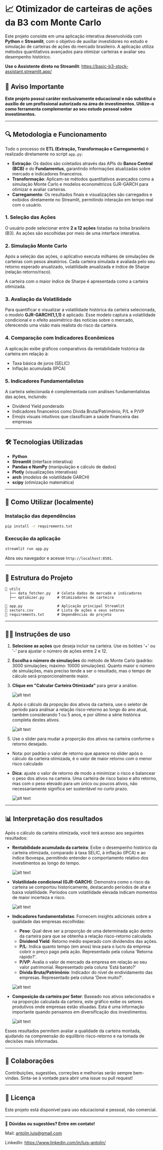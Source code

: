 # 📈 Otimizador de carteiras de ações da B3 com Monte Carlo

Este projeto consiste em uma aplicação interativa desenvolvida com **Python** e **Streamlit**, com o objetivo de auxiliar investidores no estudo e simulação de carteiras de ações do mercado brasileiro. A aplicação utiliza métodos quantitativos avançados para otimizar carteiras e avaliar seu desempenho histórico.

**Use o Assistente direto no Streamlit**: https://basic-b3-stock-assistant.streamlit.app/

## 🚨 Aviso Importante

**Este projeto possui caráter exclusivamente educacional e não substitui o auxílio de um profissional autorizado na área de investimentos. Utilize-o como ferramenta complementar ao seu estudo pessoal sobre investimentos.**

---

## 🔍 Metodologia e Funcionamento

Todo o processo de **ETL (Extração, Transformação e Carregamento)** é realizado diretamente no script ``app.py``:

- **Extração**: Os dados são coletados através das APIs do **Banco Central (BCB)** e do **Fundamentus**, garantindo informações atualizadas sobre mercado e indicadores financeiros.
- **Transformação**: Aplicam-se métodos quantitativos avançados como a simulação Monte Carlo e modelos econométricos GJR-GARCH para otimizar e avaliar carteiras.
- **Carregamento**: Os resultados finais e visualizações são carregados e exibidos diretamente no Streamlit, permitindo interação em tempo real com o usuário.

### 1. **Seleção das Ações**

O usuário pode selecionar entre **2 a 12 ações** listadas na bolsa brasileira (B3). As ações são escolhidas por meio de uma interface interativa.

### 2. **Simulação Monte Carlo**

Após a seleção das ações, o aplicativo executa milhares de simulações de carteiras com pesos aleatórios. Cada carteira simulada é avaliada pelo seu retorno esperado anualizado, volatilidade anualizada e índice de Sharpe (relação retorno/risco).

A carteira com o maior índice de Sharpe é apresentada como a carteira otimizada.

### 3. **Avaliação da Volatilidade**

Para quantificar e visualizar a volatilidade histórica da carteira selecionada, o modelo **GJR-GARCH(1,1,1)** é aplicado. Esse modelo captura a volatilidade condicional e o efeito assimétrico das notícias sobre o mercado, oferecendo uma visão mais realista do risco da carteira.

### 4. **Comparação com Indicadores Econômicos**

A aplicação exibe gráficos comparativos da rentabilidade histórica da carteira em relação à:

- Taxa básica de juros (SELIC)
- Inflação acumulada (IPCA)

### 5. **Indicadores Fundamentalistas**

A carteira selecionada é complementada com análises fundamentalistas das ações, incluindo:

- Dividend Yield ponderado
- Indicadores financeiros como Dívida Bruta/Patrimônio, P/L e P/VP
- Emojis visuais intuitivos que classificam a saúde financeira das empresas

---

## 🛠️ Tecnologias Utilizadas

- **Python**
- **Streamlit** (interface interativa)
- **Pandas e NumPy** (manipulação e cálculo de dados)
- **Plotly** (visualizações interativas)
- **arch** (modelos de volatilidade GARCH)
- **scipy** (otimização matemática)

---

## 🚀 Como Utilizar (localmente)

### Instalação das dependências

```bash
pip install -r requirements.txt
```

### Execução da aplicação

```bash
streamlit run app.py
```

Abra seu navegador e acesse `http://localhost:8501`.

---

## 📝 Estrutura do Projeto

```
📁 utils
  ├── data_fetcher.py   # Coleta dados de mercado e indicadores
  ├── optimizer.py      # Otimizadores de carteira

📄 app.py                # Aplicação principal Streamlit
📄 sectors.csv           # Lista de ações e seus setores
📄 requirements.txt      # Dependências do projeto
```

---

## 🧑‍💻 Instruções de uso

1. **Selecione as ações** que deseja incluir na carteira. Use os botões '+' ou '-' para ajustar o número de ações entre 2 e 12.

2. **Escolha o número de simulações** do método de Monte Carlo (padrão: 3000 simulações; máximo: 10000 simulações). Quanto maior o número de simulações, mais preciso tende a ser o resultado, mas o tempo de cálculo será proporcionalmente maior.

3. **Clique em "Calcular Carteira Otimizada"** para gerar a análise.

    ![alt text](first_actions.png)

4. Após o cálculo da propoção dos ativos da carteira, use o seletor de período para análisar a relação risco-retorno ao longo do ano atual, também considerando 1 ou 5 anos, e por último a série histórica completa destes ativos.

    ![alt text](selector.png)

5. Use o slider para mudar a proporção dos ativos na carteira conforme o retorno desejado.
  - Nota: por padrão o valor de retorno que aparece no slider após o cálculo da carteira otimizada, é o valor de maior retorno com o menor risco calculado

  - **Dica**: ajuste o valor de retorno de modo a minimizar o risco e balancear o peso dos ativos na carteira. Uma carteira de risco baixo e alto retorno, mas com o peso elevado para um único ou poucos ativos, não necessariamente significa ser sustentável no curto prazo.

    ![alt text](slider.png)

---

## 📊 Interpretação dos resultados

Após o cálculo da carteira otimizada, você terá acesso aos seguintes resultados:

- **Rentabilidade acumulada da carteira**: Exibe o desempenho histórico da carteira otimizada, comparado à taxa SELIC, à inflação (IPCA) e ao índice Ibovespa, permitindo entender o comportamento relativo dos investimentos ao longo do tempo.

  ![alt text](graph1.png)

- **Volatilidade condicional (GJR-GARCH)**: Demonstra como o risco da carteira se comportou historicamente, destacando períodos de alta e baixa volatilidade. Períodos com volatilidade elevada indicam momentos de maior incerteza e risco.

  ![alt text](garch.png)

- **Indicadores fundamentalistas**: Fornecem insights adicionais sobre a qualidade das empresas escolhidas:
  - **Peso**: Qual deve ser a proporção de uma determinada ação dentro da carteira para que se obtenha a relação risco-retorno calculada.
  - **Dividend Yield**: Retorno médio esperado com dividendos das ações.
  - **P/L**: Indica quanto tempo (em anos) leva para o lucro da empresa cobrir o preço pago pela ação. Representado pela coluna 'Retorna rápido?'.
  - **P/VP**: Avalia o valor de mercado da empresa em relação ao seu valor patrimonial. Representado pela coluna 'Está barato?'
  - **Dívida Bruta/Patrimônio**: Indicador do nível de endividamento das empresas. Representado pela coluna 'Deve muito?'.


  ![alt text](table.png)

- **Composição da carteira por Setor**: Baseado nos ativos selecionados e na proporção calculada da carteira, este gráfico exibe os setores produtivos onde empresas estão stiuadas. Esta é uma informação importante quando pensamos em diversificação dos investimentos.

  ![alt text](sectors_chart.png)

Esses resultados permitem avaliar a qualidade da carteira montada, ajudando na compreensão do equilíbrio risco-retorno e na tomada de decisões mais informadas.

---

## 🤝 Colaborações

Contribuições, sugestões, correções e melhorias serão sempre bem-vindas. Sinta-se à vontade para abrir uma issue ou pull request!

---

## 📌 Licença

Este projeto está disponível para uso educacional e pessoal, não comercial.

---

📩 **Dúvidas ou sugestões? Entre em contato!**

Mail: antolin.luis@gmail.com

LinkedIn: https://www.linkedin.com/in/luis-antolin/